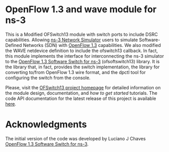 # OpenFlow 1.3 and wave module for ns-3 #
This is a Modified OFSwitch13 module with switch ports to include DSRC capabilities. Allowing [ns-3 Network Simulator][ns-3] users to simulate Software-Defined Networks (SDN) with [OpenFlow 1.3][ofp13] capabilities. We also modified the WAVE netdevice definition to include the ofswitch13 callback.
In fact, this module implements the interface for interconnecting the ns-3 simulator to the [OpenFlow 1.3 Software Switch for ns-3][ofs13] (ofsoftswitch13) library. It is the library that, in fact, provides the switch implementation, the library for converting to/from OpenFlow 1.3 wire format, and the dpctl tool for configuring the switch from the console.

Please, visit the [OFSwitch13 project homepage][project] for detailed information on the module design, documentation, and *how to get started* tutorials. The code API documentation for the latest release of this project is available [here][apidoc].


# Acknowledgments #
The initial version of the code was developed by Luciano J Chaves [OpenFlow 1.3 Software Switch for ns-3][ofs13].




[ns-3]: https://www.nsnam.org
[ofp13]: https://www.opennetworking.org/sdn-resources/technical-library
[ofs13]: https://github.com/ljerezchaves/ofsoftswitch13
[project]: http://www.lrc.ic.unicamp.br/ofswitch13/
[apidoc]: http://www.lrc.ic.unicamp.br/ofswitch13/doc/html/index.html
[issues]: https://github.com/ljerezchaves/ofswitch13-module/issues
[gpl]: http://www.gnu.org/copyleft/gpl.html
[group]: https://groups.google.com/forum/#!forum/ofswitch13-users



